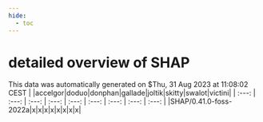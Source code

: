 ```yaml
---
hide:
  - toc
---
```


detailed overview of SHAP
=========================


This data was automatically generated on $Thu, 31 Aug 2023 at 11:08:02 CEST
| |accelgor|doduo|donphan|gallade|joltik|skitty|swalot|victini|
| :---: | :---: | :---: | :---: | :---: | :---: | :---: | :---: | :---: |
|SHAP/0.41.0-foss-2022a|x|x|x|x|x|x|x|x|

